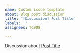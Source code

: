```yaml
---
name: Custom issue template
about: Blog post discussion
title: "[Discussion] Post Title"
labels: ''
assignees: TG908

---
```


Discussion about [Post Title](https://www.gymni.ch/posts/)
